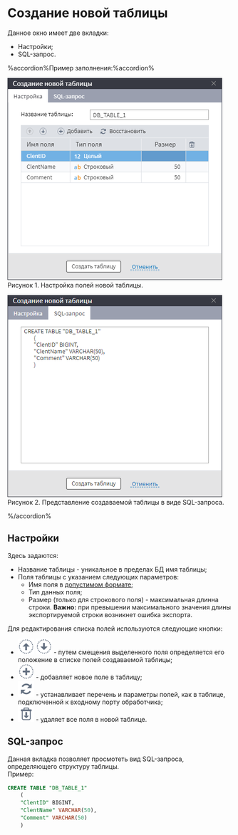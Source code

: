 # Создание новой таблицы

 Данное окно имеет две вкладки:
* Настройки;
* SQL-запрос.

%accordion%Пример заполнения:%accordion%

![](../../../media/app/integration/export/db/new-tab-1.png)
<br> Рисунок 1. Настройка полей новой таблицы.

![](../../../media/app/integration/export/db/new-tab-2.png)
<br> Рисунок 2. Представление создаваемой таблицы в виде SQL-запроса.

%/accordion%

## Настройки

Здесь задаются:
* Название таблицы - уникальное в пределах БД имя таблицы;
* Поля таблицы с указанием следующих параметров:
  * Имя поля в [допустимом формате](../../../data/datasetfieldoptions.md);
  * Тип данных поля;
  * Размер (только для строкового поля) - максимальная длинна строки.
  **Важно:** при превышении максимального значения длины экспортируемой строки возникнет ошибка экспорта.

Для редактирования списка полей используются следующие кнопки:
* ![](../../../media/app/icons/toolbar-18/top.svg) ![](../../../media/app/icons/toolbar-18/down.svg) - путем смещения выделенного поля определяется его положение в списке полей создаваемой таблицы;
* ![](../../../media/app/icons/toolbar-18/toolbar-18-27.svg) - добавляет новое поле в таблицу;
* ![](../../../media/app/icons/toolbar-18/toolbar-18-121.svg) - устанавливает перечень и параметры полей, как в таблице, подключенной к входному порту обработчика;
* ![](../../../media/app/icons/toolbar-18/toolbar-18-127.svg) - удаляет все поля в новой таблице.

## SQL-запрос

Данная вкладка позволяет просмотеть вид SQL-запроса, определяющего структуру таблицы. <br>
Пример:

```sql
CREATE TABLE "DB_TABLE_1" 
	(
	"ClentID" BIGINT, 
	"ClentName" VARCHAR(50), 
	"Comment" VARCHAR(50)
	)
```
